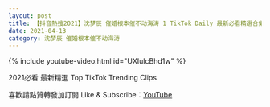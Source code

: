 ```yaml
---
layout: post
title: 【抖音熱搜2021】沈梦辰 催婚根本催不动海涛 1 TikTok Daily 最新必看精選合集2021 04 13
date: 2021-04-13
category: 沈梦辰 催婚根本催不动海涛
---
```


{% include youtube-video.html id="UXIulcBhd1w" %}

2021必看 最新精選 Top TikTok Trending Clips

喜歡請點贊轉發加訂閱 Like & Subscribe：[YouTube](https://www.youtube.com/channel/UCAoR7VcanIPd04uEq_GIylA/videos)


